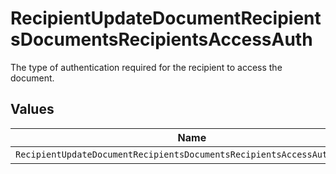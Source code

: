# RecipientUpdateDocumentRecipientsDocumentsRecipientsAccessAuth

The type of authentication required for the recipient to access the document.


## Values

| Name                                                                    | Value                                                                   |
| ----------------------------------------------------------------------- | ----------------------------------------------------------------------- |
| `RecipientUpdateDocumentRecipientsDocumentsRecipientsAccessAuthAccount` | ACCOUNT                                                                 |